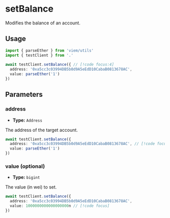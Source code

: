 # setBalance

Modifies the balance of an account.

## Usage

```ts
import { parseEther } from 'viem/utils'
import { testClient } from '.'
 
await testClient.setBalance({ // [!code focus:4]
  address: '0xa5cc3c03994DB5b0d9A5eEdD10CabaB0813678AC',
  value: parseEther('1')
})
```

## Parameters

### address

- **Type:** `Address`

The address of the target account.

```ts
await testClient.setBalance({
  address: '0xa5cc3c03994DB5b0d9A5eEdD10CabaB0813678AC', // [!code focus]
  value: parseEther('1')
})
```

### value (optional)

- **Type:** `bigint`

The value (in wei) to set.

```ts
await testClient.setBalance({
  address: '0xa5cc3c03994DB5b0d9A5eEdD10CabaB0813678AC',
  value: 1000000000000000000n // [!code focus]
})
```